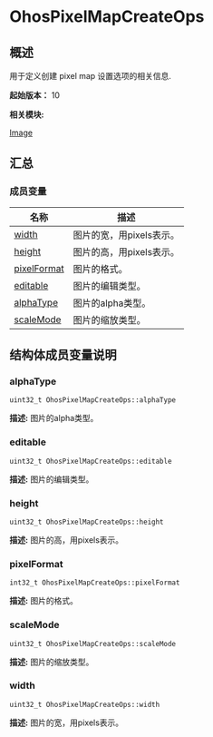 # OhosPixelMapCreateOps


## 概述

用于定义创建 pixel map 设置选项的相关信息.

**起始版本：**
10

**相关模块:**

[Image](image.md)


## 汇总


### 成员变量

| 名称 | 描述 | 
| -------- | -------- |
| [width](#width) | 图片的宽，用pixels表示。 | 
| [height](#height) | 图片的高，用pixels表示。 | 
| [pixelFormat](#pixelformat) | 图片的格式。 | 
| [editable](#editable) | 图片的编辑类型。 | 
| [alphaType](#alphatype) | 图片的alpha类型。 | 
| [scaleMode](#scalemode) | 图片的缩放类型。 | 


## 结构体成员变量说明


### alphaType

  
```
uint32_t OhosPixelMapCreateOps::alphaType
```
**描述:**
图片的alpha类型。


### editable

  
```
uint32_t OhosPixelMapCreateOps::editable
```
**描述:**
图片的编辑类型。


### height

  
```
uint32_t OhosPixelMapCreateOps::height
```
**描述:**
图片的高，用pixels表示。


### pixelFormat

  
```
int32_t OhosPixelMapCreateOps::pixelFormat
```
**描述:**
图片的格式。


### scaleMode

  
```
uint32_t OhosPixelMapCreateOps::scaleMode
```
**描述:**
图片的缩放类型。


### width

  
```
uint32_t OhosPixelMapCreateOps::width
```
**描述:**
图片的宽，用pixels表示。
